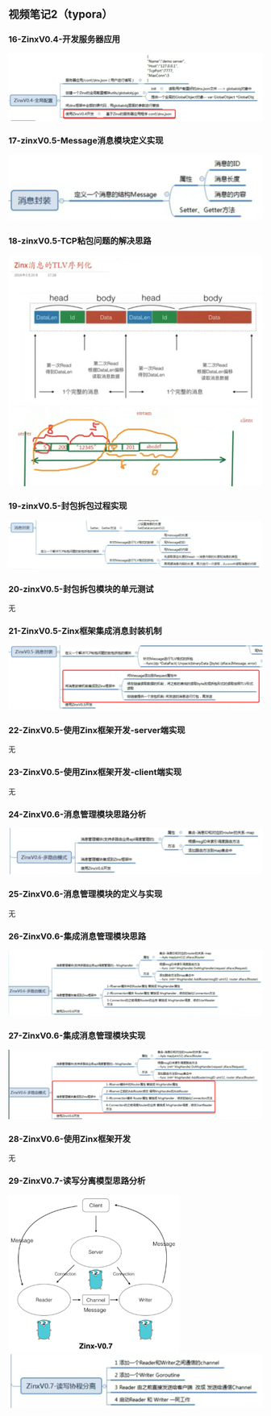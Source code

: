 ## 视频笔记2（typora）

### 16-ZinxV0.4-开发服务器应用

<img src="assets/image-20211121105707196.png" alt="image-20211121105707196" style="zoom:50%;" />

### 17-zinxV0.5-Message消息模块定义实现

<img src="assets/image-20211121114656784.png" alt="image-20211121114656784" style="zoom:50%;" />

### 18-zinxV0.5-TCP粘包问题的解决思路

<img src="assets/image-20211121140125062.png" alt="image-20211121140125062" style="zoom:50%;" />

<img src="assets/image-20211121140657071.png" alt="image-20211121140657071" style="zoom:50%;" />

### 19-zinxV0.5-封包拆包过程实现

<img src="assets/image-20211121141330294.png" alt="image-20211121141330294" style="zoom:50%;" />

### 20-zinxV0.5-封包拆包模块的单元测试

无

### 21-ZinxV0.5-Zinx框架集成消息封装机制

<img src="assets/image-20211123213926681.png" alt="image-20211123213926681" style="zoom:50%;" />

### 22-ZinxV0.5-使用Zinx框架开发-server端实现

无

### 23-ZinxV0.5-使用Zinx框架开发-client端实现

无

### 24-ZinxV0.6-消息管理模块思路分析

<img src="assets/image-20211126233309346.png" alt="image-20211126233309346" style="zoom:50%;" />

### 25-ZinxV0.6-消息管理模块的定义与实现 

无

### 26-ZinxV0.6-集成消息管理模块思路

<img src="assets/image-20211127112042113.png" alt="image-20211127112042113" style="zoom:50%;" />

### 27-ZinxV0.6-集成消息管理模块实现

<img src="assets/image-20211127113135888.png" alt="image-20211127113135888" style="zoom:50%;" />

### 28-ZinxV0.6-使用Zinx框架开发

无

### 29-ZinxV0.7-读写分离模型思路分析

<img src="assets/image-20211127121059782.png" alt="image-20211127121059782" style="zoom: 33%;" />

<img src="assets/image-20211127121429520.png" alt="image-20211127121429520" style="zoom:50%;" />